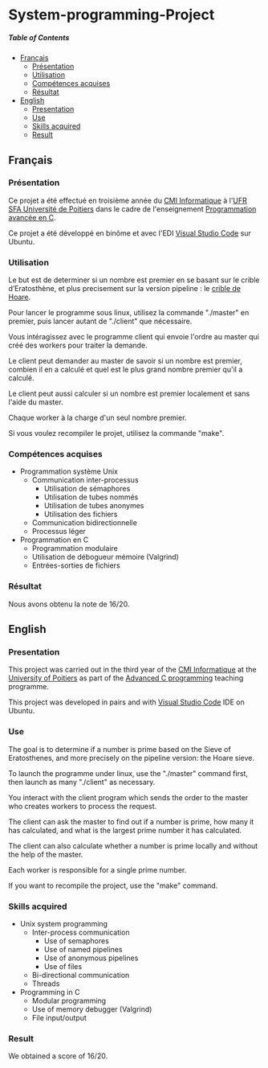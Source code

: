 # System-programming-Project

##### Table of Contents
* [Français](#fr)
  * [Présentation](#fr_pr)
  * [Utilisation](#fr_ut)
  * [Compétences acquises](#fr_cp)
  * [Résultat](#fr_rs)
* [English](#en)
  * [Presentation](#en_pr)
  * [Use](#en_u)
  * [Skills acquired](#en_sk)
  * [Result](#en_rs)

<a name="fr"/>

## Français

<a name="fr_pr"/>

### Présentation

Ce projet a été effectué en troisième année du [CMI Informatique](http://formations.univ-poitiers.fr/fr/index/autre-diplome-niveau-master-AM/autre-diplome-niveau-master-AM/cmi-informatique-JD2XQGVY.html) à l'[UFR SFA Université de Poitiers](https://sfa.univ-poitiers.fr/) dans le cadre de l'enseignement [Programmation avancée en C](http://formations.univ-poitiers.fr/fr/index/autre-diplome-niveau-master-AM/autre-diplome-niveau-master-AM/cmi-informatique-JD2XQGVY/specialite-s5-JD2XSMB7/programmation-avancee-en-c-JBI8HO7J.html).

Ce projet a été développé en binôme et avec l'EDI [Visual Studio Code](https://code.visualstudio.com/) sur Ubuntu.

<a name="fr_ut"/>

### Utilisation

Le but est de determiner si un nombre est premier en se basant sur le crible d’Eratosthène, et plus precisement sur la version pipeline : le [crible de Hoare](https://fr.wikipedia.org/wiki/Crible_d'%C3%89ratosth%C3%A8ne#Version_pipe-line_:_le_Crible_de_Hoare_(1978)).

Pour lancer le programme sous linux, utilisez la commande "./master" en premier, puis lancer autant de "./client" que nécessaire.

Vous intéragissez avec le programme client qui envoie l'ordre au master qui créé des workers pour traiter la demande.

Le client peut demander au master de savoir si un nombre est premier, combien il en a calculé et quel est le plus grand nombre premier qu'il a calculé.

Le client peut aussi calculer si un nombre est premier localement et sans l'aide du master.

Chaque worker à la charge d'un seul nombre premier.

Si vous voulez recompiler le projet, utilisez la commande "make".

<a name="fr_cp"/>

### Compétences acquises

* Programmation système Unix
  * Communication inter-processus
    * Utilisation de sémaphores
    * Utilisation de tubes nommés
    * Utilisation de tubes anonymes
    * Utilisation des fichiers
  * Communication bidirectionnelle
  * Processus léger
* Programmation en C
  * Programmation modulaire
  * Utilisation de débogueur mémoire (Valgrind)
  * Entrées-sorties de fichiers

<a name="fr_rs"/>

### Résultat

Nous avons obtenu la note de 16/20.

<a name="en"/>

## English

<a name="en_pr"/>

### Presentation

This project was carried out in the third year of the [CMI Informatique](http://formations.univ-poitiers.fr/fr/index/autre-diplome-niveau-master-AM/autre-diplome-niveau-master-AM/cmi-informatique-JD2XQGVY.html) at the [University of Poitiers](https://www.univ-poitiers.fr/en/) as part of the [Advanced C programming](http://formations.univ-poitiers.fr/fr/index/autre-diplome-niveau-master-AM/autre-diplome-niveau-master-AM/cmi-informatique-JD2XQGVY/specialite-s5-JD2XSMB7/programmation-avancee-en-c-JBI8HO7J.html) teaching programme.

This project was developed in pairs and with [Visual Studio Code](https://code.visualstudio.com/) IDE on Ubuntu.

<a name="en_u"/>

### Use

The goal is to determine if a number is prime based on the Sieve of Eratosthenes, and more precisely on the pipeline version: the Hoare sieve.

To launch the programme under linux, use the "./master" command first, then launch as many "./client" as necessary.

You interact with the client program which sends the order to the master who creates workers to process the request.

The client can ask the master to find out if a number is prime, how many it has calculated, and what is the largest prime number it has calculated.

The client can also calculate whether a number is prime locally and without the help of the master.

Each worker is responsible for a single prime number.

If you want to recompile the project, use the "make" command.

<a name="en_sk"/>

### Skills acquired

* Unix system programming
  * Inter-process communication
    * Use of semaphores
    * Use of named pipelines
    * Use of anonymous pipelines
    * Use of files
  * Bi-directional communication
  * Threads
* Programming in C
  * Modular programming
  * Use of memory debugger (Valgrind)
  * File input/output
  
<a name="en_rs"/>

### Result

We obtained a score of 16/20.
